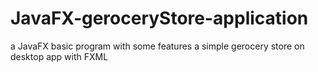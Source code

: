 # JavaFX-geroceryStore-application
a JavaFX basic program with some features
a simple gerocery store on desktop app with FXML
